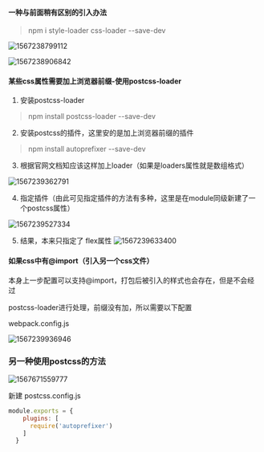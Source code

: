 #### 一种与前面稍有区别的引入办法	

> npm i style-loader css-loader --save-dev

![1567238799112](C:\Users\Administrator\AppData\Roaming\Typora\typora-user-images\1567238799112.png)

![1567238906842](C:\Users\Administrator\AppData\Roaming\Typora\typora-user-images\1567238906842.png)

#### 某些css属性需要加上浏览器前缀-使用postcss-loader

1. 安装postcss-loader

> npm install postcss-loader --save-dev

2. 安装postcss的插件，这里安的是加上浏览器前缀的插件

> npm install autoprefixer --save-dev

3. 根据官网文档知应该这样加上loader（如果是loaders属性就是数组格式）

![1567239362791](C:\Users\Administrator\AppData\Roaming\Typora\typora-user-images\1567239362791.png)

4. 指定插件（由此可见指定插件的方法有多种，这里是在module同级新建了一个postcss属性）

![1567239527334](C:\Users\Administrator\AppData\Roaming\Typora\typora-user-images\1567239527334.png)

5. 结果，本来只指定了 flex属性
![1567239633400](C:\Users\Administrator\AppData\Roaming\Typora\typora-user-images\1567239633400.png)



#### 如果css中有@import（引入另一个css文件）

本身上一步配置可以支持@import，打包后被引入的样式也会存在，但是不会经过

postcss-loader进行处理，前缀没有加，所以需要以下配置

webpack.config.js

![1567239936946](C:\Users\Administrator\AppData\Roaming\Typora\typora-user-images\1567239936946.png)

### 另一种使用postcss的方法

![1567671559777](C:\Users\Administrator\AppData\Roaming\Typora\typora-user-images\1567671559777.png)

新建 postcss.config.js

```js
module.exports = {
    plugins: [
      require('autoprefixer')
    ]
  }
```